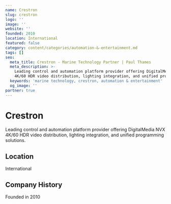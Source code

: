 ```yaml
---
name: Crestron
slug: crestron
logo: ''
image: ''
website: ''
founded: 2010
location: International
featured: false
category: content/categories/automation-&-entertainment.md
tags: []
seo:
  meta_title: Crestron - Marine Technology Partner | Paul Thames
  meta_description: >-
    Leading control and automation platform provider offering DigitalMedia NVX
    4K/60 HDR video distribution, lighting integration, and unified programming
  keywords: 'marine technology, crestron, automation & entertainment'
  og_image: ''
partner: true
---
```


# Crestron

Leading control and automation platform provider offering DigitalMedia NVX 4K/60 HDR video distribution, lighting integration, and unified programming solutions.



## Location

International

## Company History

Founded in 2010
